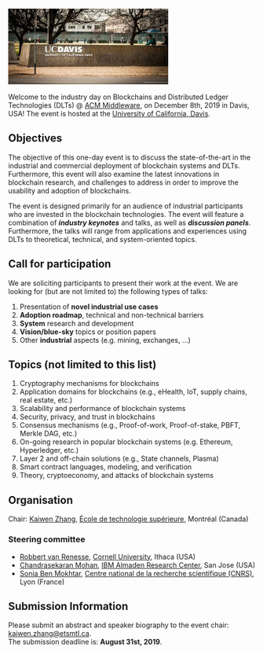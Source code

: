 ![UCDavis](images/ucdavis.jpg) 

Welcome to the industry day on Blockchains and Distributed Ledger Technologies (DLTs) @ [ACM Middleware](http://2019.middleware-conference.org/), on December 8th, 2019 in Davis, USA! The event is hosted at the [University of California, Davis](https://www.ucdavis.edu/).

## Objectives

The objective of this one-day event is to discuss the state-of-the-art in the industrial and commercial deployment of blockchain systems and DLTs. Furthermore, this event will also examine the latest innovations in blockchain research, and challenges to address in order to improve the usability and adoption of blockchains.

The event is designed primarily for an audience of industrial participants who are invested in the blockchain technologies. The event will feature a combination of ***industry keynotes*** and talks, as well as ***discussion panels***. Furthermore, the talks will range from applications and experiences using DLTs to theoretical, technical, and system-oriented topics.

## Call for participation
We are soliciting participants to present their work at the event. We are 
looking for (but are not limited to) the following types of talks:

1. Presentation of **novel industrial use cases**
2. **Adoption roadmap**, technical and non-technical barriers
3. **System** research and development
4. **Vision/blue-sky** topics or position papers
5. Other **industrial** aspects (e.g. mining, exchanges, ...)

## Topics (not limited to this list)
1. Cryptography mechanisms for blockchains
2. Application domains for blockchains (e.g., eHealth, IoT, supply chains, real estate, etc.)
3. Scalability and performance of blockchain systems
4. Security, privacy, and trust in blockchains
5. Consensus mechanisms (e.g., Proof-of-work, Proof-of-stake, PBFT, Merkle DAG, etc.)
6. On-going research in popular blockchain systems (e.g. Ethereum, Hyperledger, etc.)
7. Layer 2 and off-chain solutions (e.g., State channels, Plasma)
8. Smart contract languages, modeling, and verification
9. Theory, cryptoeconomy, and attacks of blockchain systems

## Organisation
Chair: [Kaiwen Zhang](https://fuseelab.github.io/), [École de technologie supérieure](https://www.etsmtl.ca/Bottin/ETS/MotCle/FicheEmploye?Numero=6866), Montréal (Canada)

### Steering committee
- [Robbert van Renesse](https://www.cs.cornell.edu/home/rvr/), [Cornell University](https://www.cornell.edu/), Ithaca (USA)
- [Chandrasekaran Mohan](https://researcher.watson.ibm.com/researcher/view.php?person=us-cmohan), [IBM Almaden Research Center](http://almaden.ibm.com/almaden/welcome.html), San Jose (USA)
- [Sonia Ben Mokhtar](https://sites.google.com/site/soniabm/), [Centre national de la recherche scientifique (CNRS)](https://liris.cnrs.fr/), Lyon (France)

## Submission Information
Please submit an abstract and speaker biography to the event chair: [kaiwen.zhang@etsmtl.ca](mailto:kaiwen.zhang@etsmtl.ca).<br/>
The submission deadline is: **August 31st, 2019**.
